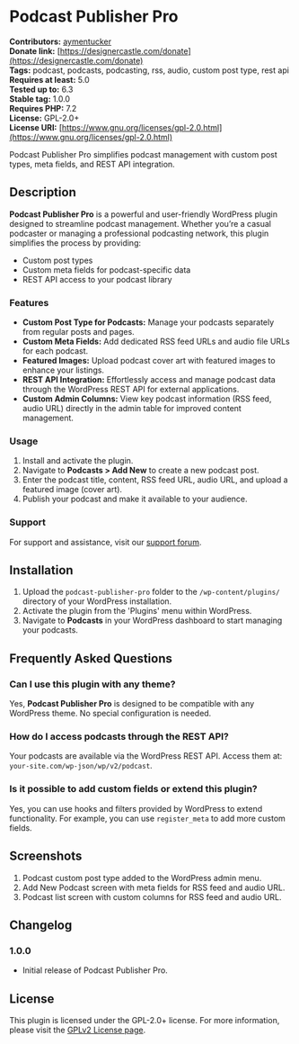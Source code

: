 # Podcast Publisher Pro

**Contributors:** [aymentucker](https://github.com/aymentucker)  
**Donate link:** [https://designercastle.com/donate](https://designercastle.com/donate)  
**Tags:** podcast, podcasts, podcasting, rss, audio, custom post type, rest api  
**Requires at least:** 5.0  
**Tested up to:** 6.3  
**Stable tag:** 1.0.0  
**Requires PHP:** 7.2  
**License:** GPL-2.0+  
**License URI:** [https://www.gnu.org/licenses/gpl-2.0.html](https://www.gnu.org/licenses/gpl-2.0.html)

Podcast Publisher Pro simplifies podcast management with custom post types, meta fields, and REST API integration.

## Description

**Podcast Publisher Pro** is a powerful and user-friendly WordPress plugin designed to streamline podcast management. Whether you’re a casual podcaster or managing a professional podcasting network, this plugin simplifies the process by providing:

- Custom post types
- Custom meta fields for podcast-specific data
- REST API access to your podcast library

### Features

- **Custom Post Type for Podcasts:** Manage your podcasts separately from regular posts and pages.
- **Custom Meta Fields:** Add dedicated RSS feed URLs and audio file URLs for each podcast.
- **Featured Images:** Upload podcast cover art with featured images to enhance your listings.
- **REST API Integration:** Effortlessly access and manage podcast data through the WordPress REST API for external applications.
- **Custom Admin Columns:** View key podcast information (RSS feed, audio URL) directly in the admin table for improved content management.

### Usage

1. Install and activate the plugin.
2. Navigate to **Podcasts > Add New** to create a new podcast post.
3. Enter the podcast title, content, RSS feed URL, audio URL, and upload a featured image (cover art).
4. Publish your podcast and make it available to your audience.

### Support

For support and assistance, visit our [support forum](https://wordpress.org/support/plugin/podcast-publisher-pro/).

## Installation

1. Upload the `podcast-publisher-pro` folder to the `/wp-content/plugins/` directory of your WordPress installation.
2. Activate the plugin from the 'Plugins' menu within WordPress.
3. Navigate to **Podcasts** in your WordPress dashboard to start managing your podcasts.

## Frequently Asked Questions

### Can I use this plugin with any theme?

Yes, **Podcast Publisher Pro** is designed to be compatible with any WordPress theme. No special configuration is needed.

### How do I access podcasts through the REST API?

Your podcasts are available via the WordPress REST API. Access them at: `your-site.com/wp-json/wp/v2/podcast`.

### Is it possible to add custom fields or extend this plugin?

Yes, you can use hooks and filters provided by WordPress to extend functionality. For example, you can use `register_meta` to add more custom fields.

## Screenshots

1. Podcast custom post type added to the WordPress admin menu.
2. Add New Podcast screen with meta fields for RSS feed and audio URL.
3. Podcast list screen with custom columns for RSS feed and audio URL.

## Changelog

### 1.0.0
- Initial release of Podcast Publisher Pro.

## License

This plugin is licensed under the GPL-2.0+ license. For more information, please visit the [GPLv2 License page](https://www.gnu.org/licenses/gpl-2.0.html).
